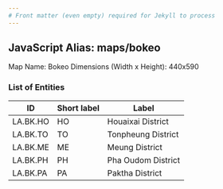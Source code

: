 ```yaml
---
# Front matter (even empty) required for Jekyll to process
---
```


## JavaScript Alias: maps/bokeo

Map Name: Bokeo
Dimensions (Width x Height): 440x590

### List of Entities

ID | Short label | Label
---|---|---|
LA.BK.HO|HO|Houaixai District
LA.BK.TO|TO|Tonpheung District
LA.BK.ME|ME|Meung District
LA.BK.PH|PH|Pha Oudom District
LA.BK.PA|PA|Paktha District